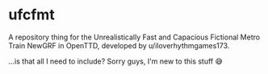 # ufcfmt
A repository thing for the Unrealistically Fast and Capacious Fictional Metro Train NewGRF in OpenTTD, developed by u/iloverhythmgames173.

...is that all I need to include? Sorry guys, I'm new to this stuff 😅
